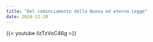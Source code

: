```yaml
---
title: "Del cominciamento della Nuova ed eterna Legge"
date: 2024-12-20
---
```


{{< youtube ilzTzVoC46g >}}
